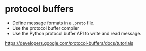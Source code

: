# protocol buffers


- Define message formats in a `.proto` file.
- Use the protocol buffer compiler
- Use the Python protocol buffer API to write and read message.



https://developers.google.com/protocol-buffers/docs/tutorials
